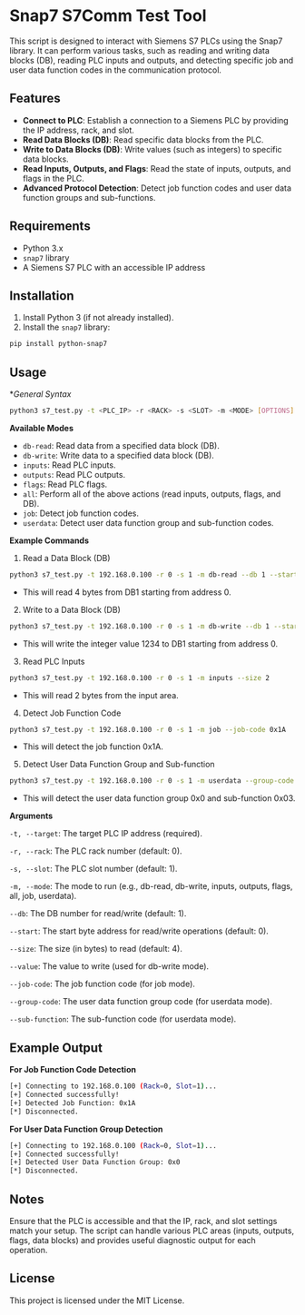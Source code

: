 # Snap7 S7Comm Test Tool

This script is designed to interact with Siemens S7 PLCs using the Snap7 library. It can perform various tasks, such as reading and writing data blocks (DB), reading PLC inputs and outputs, and detecting specific job and user data function codes in the communication protocol.

## Features

- **Connect to PLC**: Establish a connection to a Siemens PLC by providing the IP address, rack, and slot.
- **Read Data Blocks (DB)**: Read specific data blocks from the PLC.
- **Write to Data Blocks (DB)**: Write values (such as integers) to specific data blocks.
- **Read Inputs, Outputs, and Flags**: Read the state of inputs, outputs, and flags in the PLC.
- **Advanced Protocol Detection**: Detect job function codes and user data function groups and sub-functions.


## Requirements

- Python 3.x
- `snap7` library
- A Siemens S7 PLC with an accessible IP address

## Installation

1. Install Python 3 (if not already installed).
2. Install the `snap7` library:
```bash
pip install python-snap7
```

## Usage
**General Syntax*
```bash
python3 s7_test.py -t <PLC_IP> -r <RACK> -s <SLOT> -m <MODE> [OPTIONS]
```
**Available Modes**
- `db-read`: Read data from a specified data block (DB).
- `db-write`: Write data to a specified data block (DB).
- `inputs`: Read PLC inputs.
- `outputs`: Read PLC outputs.
- `flags`: Read PLC flags.
- `all`: Perform all of the above actions (read inputs, outputs, flags, and DB).
- `job`: Detect job function codes.
- `userdata`: Detect user data function group and sub-function codes.

**Example Commands**
1. Read a Data Block (DB)
```bash
python3 s7_test.py -t 192.168.0.100 -r 0 -s 1 -m db-read --db 1 --start 0 --size 4
```
- This will read 4 bytes from DB1 starting from address 0.

2. Write to a Data Block (DB)
```bash
python3 s7_test.py -t 192.168.0.100 -r 0 -s 1 -m db-write --db 1 --start 0 --value 1234
```
- This will write the integer value 1234 to DB1 starting from address 0.

3. Read PLC Inputs
```bash
python3 s7_test.py -t 192.168.0.100 -r 0 -s 1 -m inputs --size 2
```
- This will read 2 bytes from the input area.

4. Detect Job Function Code
```bash
python3 s7_test.py -t 192.168.0.100 -r 0 -s 1 -m job --job-code 0x1A
```
- This will detect the job function 0x1A.

5. Detect User Data Function Group and Sub-function
```bash
python3 s7_test.py -t 192.168.0.100 -r 0 -s 1 -m userdata --group-code 0x0 --sub-function 0x03
```
- This will detect the user data function group 0x0 and sub-function 0x03.


**Arguments**

`-t, --target`: The target PLC IP address (required).

`-r, --rack`: The PLC rack number (default: 0).

`-s, --slot`: The PLC slot number (default: 1).

`-m, --mode`: The mode to run (e.g., db-read, db-write, inputs, outputs, flags, all, job, userdata).

`--db`: The DB number for read/write (default: 1).

`--start`: The start byte address for read/write operations (default: 0).

`--size`: The size (in bytes) to read (default: 4).

`--value`: The value to write (used for db-write mode).

`--job-code`: The job function code (for job mode).

`--group-code`: The user data function group code (for userdata mode).

`--sub-function`: The sub-function code (for userdata mode).


## Example Output

**For Job Function Code Detection**
```bash
[+] Connecting to 192.168.0.100 (Rack=0, Slot=1)...
[+] Connected successfully!
[+] Detected Job Function: 0x1A
[*] Disconnected.
```
**For User Data Function Group Detection**
```bash
[+] Connecting to 192.168.0.100 (Rack=0, Slot=1)...
[+] Connected successfully!
[+] Detected User Data Function Group: 0x0
[*] Disconnected.
```

## Notes

Ensure that the PLC is accessible and that the IP, rack, and slot settings match your setup.
The script can handle various PLC areas (inputs, outputs, flags, data blocks) and provides useful diagnostic output for each operation.

## License

This project is licensed under the MIT License.


